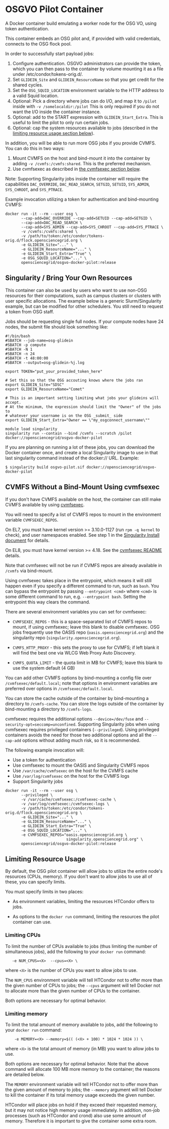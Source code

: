 # OSGVO Pilot Container

A Docker container build emulating a worker node for the OSG VO, using token authentication.

This container embeds an OSG pilot and, if provided with valid credentials, connects to the OSG
flock pool.

In order to successfully start payload jobs:

1. Configure authentication. OSGVO administrators can provide the token, which you can then
   pass to the container by volume mounting it as a file under /etc/condor/tokens-orig.d/.
2. Set `GLIDEIN_Site` and `GLIDEIN_ResourceName` so that you get credit for the shared cycles.
3. Set the `OSG_SQUID_LOCATION` environment variable to the HTTP address to a valid Squid location.
4. Optional: Pick a directory where jobs can do I/O, and map it to `/pilot` inside with
   `-v /somelocaldir:/pilot`
   This is only required if you do not want the I/O inside the container instance.
5. Optional: add to the START expression with `GLIDEIN_Start_Extra`. This is useful to limit
   the pilot to only run certain jobs.
6. Optional: cap the system resources available to jobs (described in the
   [limiting resource usage section below](#limiting-resource-usage)).

In addition, you will be able to run more OSG jobs if you provide CVMFS.  You can do this
in two ways:

1. Mount CVMFS on the host and bind-mount it into the container by adding `-v /cvmfs:/cvmfs:shared`.
   This is the preferred mechanism.
2. Use cvmfsexec as described in [the cvmfsexec section below](#cvmfs-without-a-bind-mount-using-cvmfsexec).

Note: Supporting Singularity jobs inside the container will require the capabilities
`DAC_OVERRIDE`, `DAC_READ_SEARCH`, `SETGID`, `SETUID`, `SYS_ADMIN`, `SYS_CHROOT`, and `SYS_PTRACE`.

Example invocation utilizing a token for authentication and bind-mounting CVMFS:

```
docker run -it --rm --user osg \
       --cap-add=DAC_OVERRIDE --cap-add=SETUID --cap-add=SETGID \
       --cap-add=DAC_READ_SEARCH \
       --cap-add=SYS_ADMIN --cap-add=SYS_CHROOT --cap-add=SYS_PTRACE \
       -v /cvmfs:/cvmfs:shared \
       -v /path/to/token:/etc/condor/tokens-orig.d/flock.opensciencegrid.org \
       -e GLIDEIN_Site="..." \
       -e GLIDEIN_ResourceName="..." \
       -e GLIDEIN_Start_Extra="True" \
       -e OSG_SQUID_LOCATION="..." \
       opensciencegrid/osgvo-docker-pilot:release
```

## Singularity / Bring Your Own Resources

This container can also be used by users who want to use non-OSG resources for their
computations, such as campus clusters or clusters with user specific allocations. The
example below is a generic Slurm/Singularity example, but can be modified for other
schedulers. You still need to request a token from OSG staff.

Jobs should be requesting single full nodes. If your compute nodes have 24 nodes,
the submit file should look something like:

```
#!/bin/bash
#SBATCH --job-name=osg-glidein
#SBATCH -p compute
#SBATCH -N 1
#SBATCH -n 24
#SBATCH -t 48:00:00
#SBATCH --output=osg-glidein-%j.log

export TOKEN="put_your_provided_token_here"

# Set this so that the OSG accouting knows where the jobs ran
export GLIDEIN_Site="SDSC"
export GLIDEIN_ResourceName="Comet"

# This is an important setting limiting what jobs your glideins will accept.
# At the minimum, the expression should limit the "Owner" of the jobs to 
# whatever your username is on the OSG _submit_ side
export GLIDEIN_Start_Extra="Owner == \"my_osgconnect_username\""

module load singularity
singularity run --contain --bind /cvmfs --scratch /pilot docker://opensciencegrid/osgvo-docker-pilot

```

If you are planning on running a lot of these jobs, you can download the Docker
container once, and create a local Singularity image to use in that last
singularity command instead of the docker:// URL. Example:

```
$ singularity build osgvo-pilot.sif docker://opensciencegrid/osgvo-docker-pilot
```


## CVMFS Without a Bind-Mount Using cvmfsexec

If you don't have CVMFS available on the host, the container can still make
CVMFS available by using [cvmfsexec](https://github.com/cvmfs/cvmfsexec#readme).

You will need to specify a list of CVMFS repos to mount in the environment
variable `CVMFSEXEC_REPOS`.

On EL7, you must have kernel version >= 3.10.0-1127 (run `rpm -q kernel` to check),
and user namespaces enabled.  See step 1 in the
[Singularity Install document](https://opensciencegrid.org/docs/worker-node/install-singularity/#enabling-unprivileged-singularity)
for details.

On EL8, you must have kernel version >= 4.18.
See the [cvmfsexec README](https://github.com/cvmfs/cvmfsexec#readme) details.

Note that cvmfsexec will not be run if CVMFS repos are already available in
`/cvmfs` via bind-mount.

Using cvmfsexec takes place in the entrypoint, which means it will still happen
even if you specify a different command to run, such as `bash`.  You can bypass
the entrypoint by passing `--entrypoint <cmd>` where `<cmd>` is some different
command to run, e.g. `--entrypoint bash`.  Setting the entrypoint this way
clears the command.

There are several environment variables you can set for cvmfsexec:

-   `CVMFSEXEC_REPOS` - this is a space-separated list of CVMFS repos to mount,
    if using cvmfsexec; leave this blank to disable cvmfsexec.
    OSG jobs frequently use the OASIS repo (`oasis.opensciencegrid.org`) and
    the singularity repo (`singularity.opensciencegrid.org`).

-   `CVMFS_HTTP_PROXY` - this sets the proxy to use for CVMFS; if left blank
    it will find the best one via WLCG Web Proxy Auto Discovery.

-   `CVMFS_QUOTA_LIMIT` - the quota limit in MB for CVMFS; leave this blank to
    use the system default (4 GB)

You can add other CVMFS options by bind-mounting a config file over
`/cvmfsexec/default.local`; note that options in environment variables are preferred
over options in `/cvmfsexec/default.local`.

You can store the cache outside of the container by bind-mounting a directory
to `/cvmfs-cache`.
You can store the logs outside of the container by bind-mounting a directory to
`/cvmfs-logs`.

cvmfsexec requires the additional options `--device=/dev/fuse` and
`--security-opt=seccomp=unconfined`.  Supporting Singularity jobs when using
cvmfsexec requires privileged containers (`--privileged`).  Using privileged
containers avoids the need for those two additional options and all the
`--cap-add` options without adding much risk, so it is recommended.

The following example invocation will:
-   Use a token for authentication
-   Use cvmfsexec to mount the OASIS and Singularity CVMFS repos
-   Use `/var/cache/cvmfsexec` on the host for the CVMFS cache
-   Use `/var/log/cvmfsexec` on the host for the CVMFS logs
-   Support Singularity jobs

```
docker run -it --rm --user osg \
       --privileged \
       -v /var/cache/cvmfsexec:/cvmfsexec-cache \
       -v /var/log/cvmfsexec:/cvmfsexec-logs \
       -v /path/to/token:/etc/condor/tokens-orig.d/flock.opensciencegrid.org \
       -e GLIDEIN_Site="..." \
       -e GLIDEIN_ResourceName="..." \
       -e GLIDEIN_Start_Extra="True" \
       -e OSG_SQUID_LOCATION="..." \
       -e CVMFSEXEC_REPOS="oasis.opensciencegrid.org \
                           singularity.opensciencegrid.org" \
       opensciencegrid/osgvo-docker-pilot:release
```


## Limiting Resource Usage

By default, the OSG pilot container will allow jobs to utilize the entire
node's resources (CPUs, memory).  If you don't want to allow jobs
to use all of these, you can specify limits.

You must specify limits in two places:

-   As environment variables, limiting the resources HTCondor offers to jobs.

-   As options to the `docker run` command, limiting the resources the pilot
    container can use.

### Limiting CPUs

To limit the number of CPUs available to jobs (thus limiting the number of
simultaneous jobs), add the following to your `docker run` command:

```
   -e NUM_CPUS=<X>  --cpus=<X> \
```
where `<X>` is the number of CPUs you want to allow jobs to use.

The `NUM_CPUS` environment variable will tell HTCondor not to offer more
than the given number of CPUs to jobs; the `--cpus` argument will tell
Docker not to allocate more than the given number of CPUs to the container.

Both options are necessary for optimal behavior.


### Limiting memory

To limit the total amount of memory available to jobs, add the following to
your `docker run` command:

```
    -e MEMORY=<X> --memory=$(( (<X> + 100) * 1024 * 1024 )) \
```
where `<X>` is the total amount of memory (in MB) you want to allow jobs to use.

Both options are necessary for optimal behavior.
Note that the above command will allocate 100 MB more memory to the container;
the reasons are detailed below.

The `MEMORY` environment variable will tell HTCondor not to offer more
than the given amount of memory to jobs; the `--memory` argument will tell
Docker to kill the container if its total memory usage exceeds the given number.

HTCondor will place jobs on hold if they exceed their requested memory, but it
may not notice high memory usage immediately.  In addition, non-job processes
(such as HTCondor and crond) also use some amount of memory.  Therefore it is
important to give the container some extra room.
